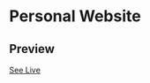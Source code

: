 # Personal Website

## Preview

<!-- [![imgur](https://i.imgur.com/5z7cvMz.gif)](https://rajshekhar26.github.io/cleanfolio-minimal)
 -->
[See Live](https://rgupta33.github.io/)

